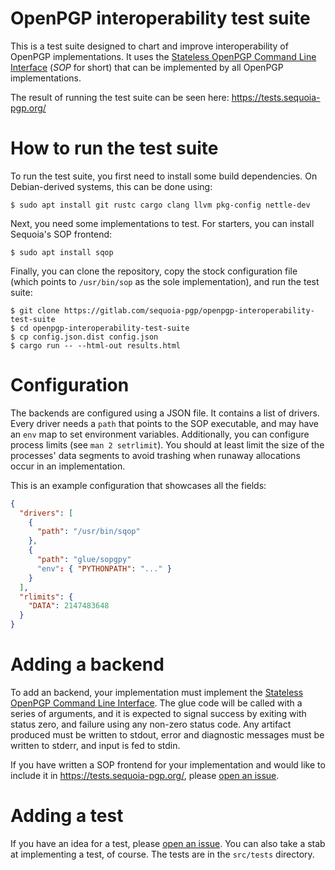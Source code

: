 # OpenPGP interoperability test suite

This is a test suite designed to chart and improve interoperability of
OpenPGP implementations.  It uses the [Stateless OpenPGP Command Line
Interface] (*SOP* for short) that can be implemented by all OpenPGP
implementations.

  [Stateless OpenPGP Command Line Interface]: https://tools.ietf.org/html/draft-dkg-openpgp-stateless-cli-02">

The result of running the test suite can be seen here:
https://tests.sequoia-pgp.org/

# How to run the test suite

To run the test suite, you first need to install some build
dependencies.  On Debian-derived systems, this can be done using:

    $ sudo apt install git rustc cargo clang llvm pkg-config nettle-dev

Next, you need some implementations to test.  For starters, you can
install Sequoia's SOP frontend:

    $ sudo apt install sqop

Finally, you can clone the repository, copy the stock configuration
file (which points to `/usr/bin/sop` as the sole implementation), and
run the test suite:

    $ git clone https://gitlab.com/sequoia-pgp/openpgp-interoperability-test-suite
    $ cd openpgp-interoperability-test-suite
    $ cp config.json.dist config.json
    $ cargo run -- --html-out results.html

# Configuration

The backends are configured using a JSON file.  It contains a list of
drivers.  Every driver needs a `path` that points to the SOP
executable, and may have an `env` map to set environment variables.
Additionally, you can configure process limits (see `man 2
setrlimit`).  You should at least limit the size of the processes'
data segments to avoid trashing when runaway allocations occur in an
implementation.

This is an example configuration that showcases all the fields:

```json
{
  "drivers": [
    {
      "path": "/usr/bin/sqop"
    },
    {
      "path": "glue/sopgpy"
      "env": { "PYTHONPATH": "..." }
    }
  ],
  "rlimits": {
    "DATA": 2147483648
  }
}
```

# Adding a backend

To add an backend, your implementation must implement the [Stateless
OpenPGP Command Line Interface].  The glue code will be called with a
series of arguments, and it is expected to signal success by exiting
with status zero, and failure using any non-zero status code.  Any
artifact produced must be written to stdout, error and diagnostic
messages must be written to stderr, and input is fed to stdin.

If you have written a SOP frontend for your implementation and would
like to include it in https://tests.sequoia-pgp.org/, please [open an
issue].

[open an issue]: https://gitlab.com/sequoia-pgp/openpgp-interoperability-test-suite/-/issues

# Adding a test

If you have an idea for a test, please [open an issue].  You can also
take a stab at implementing a test, of course.  The tests are in the
`src/tests` directory.
